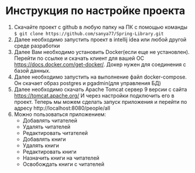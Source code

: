 # Инструкция по настройке проекта
1. Скачайте проект с github в любую папку на ПК с помощью команды 
```$ git clone https://github.com/sanya77/Spring-Library.git```
2. Далее необходимо запустить проект в intellij idea или любой другой среде разработки
3. Далее Вам необходимо установить Docker(если еще не установлен). Перейти по ссылке
и скачать клиент для вашей ОС https://docs.docker.com/get-docker/. Докер нужен для соединения
с базой данных.
4. Далее необходимо запустить на выполнение файл docker-compose. Он скачает образ postgres
и pgadmin(для управления БД)
5. Далее необходимо скачать Apache Tomcat сервер 9 версии с сайта https://tomcat.apache.org/
И через настройки подключить его в проект. Теперь мы можем сделать запуск приложения
и перейти по адресу http://localhost:8080/people/all
6. Можно пользоваться приложением:
    * Добавлять читателей
    * Удалять читателей
    * Редактировать читателей
    * Добавлять книги
    * Удалять книги
    * Редактировать книги
    * Назначить книги на читателей
    * Освобождать книги с читателей
